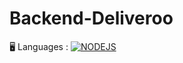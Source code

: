 # Backend-Deliveroo

🖥 Languages : 
[![NODEJS](https://user-images.githubusercontent.com/59733143/124147140-b877c400-da8e-11eb-9ecd-cb2eefaa609b.png)](https://nodejs.org/en/)

